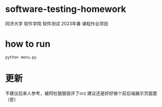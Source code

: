 # software-testing-homework
同济大学 软件学院 软件测试 2023年春 课程作业项目

# how to run

```
python menu.py
```

# 更新

不建议后来人参考，被阿杜狠狠锐评了orz
建议还是好好做个前后端展示页面罢（悲）
